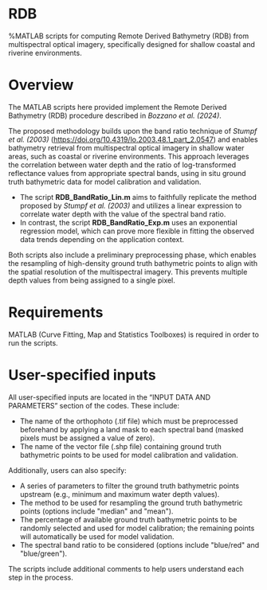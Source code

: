 # RDB
%MATLAB scripts for computing Remote Derived Bathymetry (RDB) from multispectral optical imagery, specifically designed for shallow coastal and riverine environments.

# Overview
The MATLAB scripts here provided implement the Remote Derived Bathymetry (RDB) procedure described in *Bozzano et al. (2024)*.

The proposed methodology builds upon the band ratio technique of *Stumpf et al. (2003)* (https://doi.org/10.4319/lo.2003.48.1_part_2.0547) and enables bathymetry retrieval from multispectral optical imagery in shallow water areas, such as coastal or riverine environments. This approach leverages the correlation between water depth and the ratio of log-transformed reflectance values from appropriate spectral bands, using in situ ground truth bathymetric data for model calibration and validation.

-	The script **RDB_BandRatio_Lin.m** aims to faithfully replicate the method proposed by *Stumpf et al. (2003)* and utilizes a linear expression to correlate water depth with the value of the spectral band ratio.
-	In contrast, the script **RDB_BandRatio_Exp.m** uses an exponential regression model, which can prove more flexible in fitting the observed data trends depending on the application context.

Both scripts also include a preliminary preprocessing phase, which enables the resampling of high-density ground truth bathymetric points to align with the spatial resolution of the multispectral imagery. This prevents multiple depth values from being assigned to a single pixel.

# Requirements
MATLAB (Curve Fitting, Map and Statistics Toolboxes) is required in order to run the scripts.

# User-specified inputs
All user-specified inputs are located in the “INPUT DATA AND PARAMETERS” section of the codes. These include:
-	The name of the orthophoto (.tif file) which must be preprocessed beforehand by applying a land mask to each spectral band (masked pixels must be assigned a value of zero).
-	The name of the vector file (.shp file) containing ground truth bathymetric points to be used for model calibration and validation.

Additionally, users can also specify:
-	A series of parameters to filter the ground truth bathymetric points upstream (e.g., minimum and maximum water depth values).
-	The method to be used for resampling the ground truth bathymetric points (options include "median" and "mean").
-	The percentage of available ground truth bathymetric points to be randomly selected and used for model calibration; the remaining points will automatically be used for model validation.
-	The spectral band ratio to be considered (options include "blue/red" and "blue/green").

The scripts include additional comments to help users understand each step in the process.
